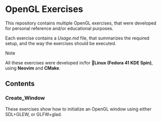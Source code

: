 # OpenGL Exercises

This repository contains multiple OpenGL exercises, that were developed for personal reference and/or educational purposes.

Each exercise contains a *Usage.md* file, that summarizes the required setup, and the way the exercises should be executed.

> [!NOTE]
> All these exercises were developed in/for 🐧**Linux (Fedora 41 KDE Spin)**, using **Neovim** and **CMake**.

## Contents

### Create_Window

These exercises show how to initialize an OpenGL window using either SDL+GLEW, or GLFW+glad.
